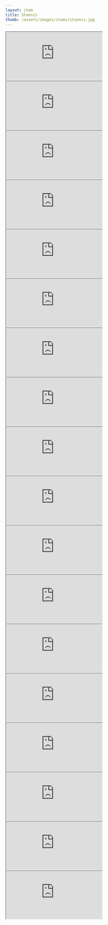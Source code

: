 ```yaml
---
layout: item
title: Stannis
thumb: /assets/images/items/stannis.jpg
---
```

<iframe src="http://magic-items.herokuapp.com/item/embed/hk622bd"></iframe>
<iframe src="http://magic-items.herokuapp.com/item/embed/7w3hzfh"></iframe>
<iframe src="http://magic-items.herokuapp.com/item/embed/4puswaf"></iframe>

<iframe src="http://magic-items.herokuapp.com/item/embed/3tvnx2i"></iframe>
<iframe src="http://magic-items.herokuapp.com/item/embed/hdlqrql"></iframe>
<iframe src="http://magic-items.herokuapp.com/item/embed/czjqcs5"></iframe>
<iframe src="http://magic-items.herokuapp.com/item/embed/garodl7"></iframe>
<iframe src="http://magic-items.herokuapp.com/item/embed/h6a5yqf"></iframe>
<iframe src="http://magic-items.herokuapp.com/item/embed/wbdptd6"></iframe>
<iframe src="http://magic-items.herokuapp.com/item/embed/w6ap5ba"></iframe>
<iframe src="http://magic-items.herokuapp.com/item/embed/66vqsk6"></iframe>
<iframe src="http://magic-items.herokuapp.com/item/embed/peztozm"></iframe>
<iframe src="http://magic-items.herokuapp.com/item/embed/hqob2vh"></iframe>
<iframe src="http://magic-items.herokuapp.com/item/embed/ibtbfdy"></iframe>
<iframe src="http://magic-items.herokuapp.com/item/embed/h6s2nq6"></iframe>
<iframe src="http://magic-items.herokuapp.com/item/embed/gumstji"></iframe>
<iframe src="http://magic-items.herokuapp.com/item/embed/kg4qyfz"></iframe>
<iframe src="http://magic-items.herokuapp.com/item/embed/h7xtsyy"></iframe>
